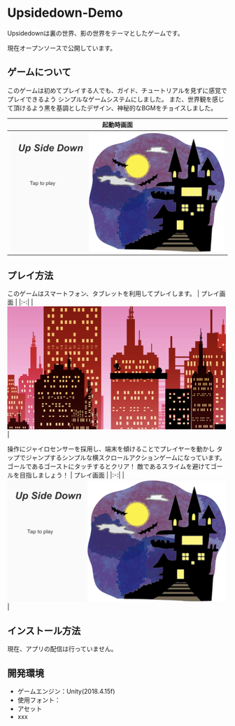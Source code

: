 # Upsidedown-Demo
Upsidedownは裏の世界、影の世界をテーマとしたゲームです。

現在オープンソースで公開しています。

## ゲームについて
このゲームは初めてプレイする人でも、ガイド、チュートリアルを見ずに感覚でプレイできるよう
シンプルなゲームシステムにしました。
また、世界観を感じて頂けるよう黒を基調としたデザイン、神秘的なBGMをチョイスしました。

| 起動時画面 |
|:-:|
|  <img width="500" alt="start" src="IMG_start.PNG">|

## プレイ方法
このゲームはスマートフォン、タブレットを利用してプレイします。
| プレイ画面 |
|:-:|
|  <img width="500" alt="start" src="IMG_play.PNG">|

操作にジャイロセンサーを採用し、端末を傾けることでプレイヤーを動かし
タップでジャンプするシンプルな横スクロールアクションゲームになっています。
ゴールであるゴーストにタッチするとクリア！
敵であるスライムを避けてゴールを目指しましょう！
| プレイ画面 |
|:-:|
|  <img width="500" alt="start" src="IMG_start.PNG">|

## インストール方法
現在、アプリの配信は行っていません。

## 開発環境
* ゲームエンジン：Unity(2018.4.15f)
* 使用フォント：
* アセット
 * xxx
